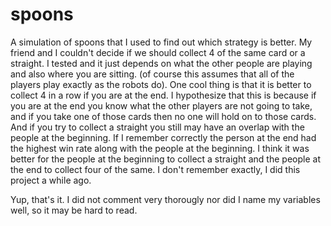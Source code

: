 # spoons
A simulation of spoons that I used to find out which strategy is better. My friend and I couldn't decide if we should collect 4 of the same card or a straight. I tested and it just depends on what the other people are playing and also where you are sitting. (of course this assumes that all of the players play exactly as the robots do). One cool thing is that it is better to collect 4 in a row if you are at the end. I hypothesize that this is because if you are at the end you know what the other players are not going to take, and if you take one of those cards then no one will hold on to those cards. And if you try to collect a straight you still may have an overlap with the people at the beginning. If I remember correctly the person at the end had the highest win rate along with the people at the beginning. I think it was better for the people at the beginning to collect a straight and the people at the end to collect four of the same. I don't remember exactly, I did this project a while ago. 

Yup, that's it. I did not comment very thorougly nor did I name my variables well, so it may be hard to read.
